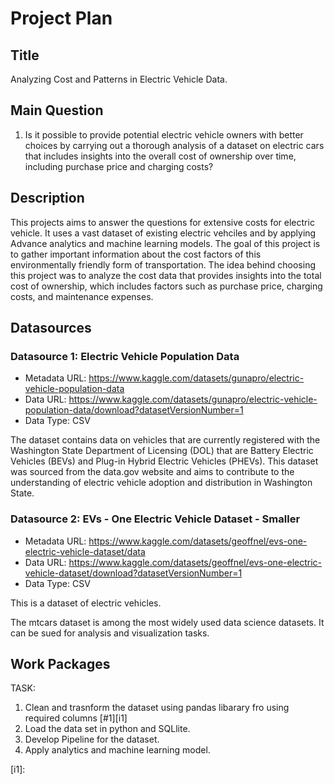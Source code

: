 # Project Plan

## Title
<!-- Give your project a short title. -->
Analyzing Cost and Patterns in Electric Vehicle Data.

## Main Question

<!-- Think about one main question you want to answer based on the data. -->
1. Is it possible to provide potential electric vehicle owners with better choices by carrying out a thorough analysis of a dataset on electric cars that includes insights into the overall cost of ownership over time, including purchase price and charging costs?

## Description

<!-- Describe your data science project in max. 200 words. Consider writing about why and how you attempt it. -->
This projects aims to answer the questions for extensive costs for electric vehicle. It uses a vast dataset of existing electric vehciles and by applying Advance analytics and machine learning models. The goal of this project is to gather important information about the cost factors of this environmentally friendly form of transportation. The idea behind choosing this project was to analyze the cost data that provides insights into the total cost of ownership, which includes factors such as purchase price, charging costs, and maintenance expenses.


## Datasources

<!-- Describe each datasources you plan to use in a section. Use the prefic "DatasourceX" where X is the id of the datasource. -->

### Datasource 1: Electric Vehicle Population Data
 
* Metadata URL: https://www.kaggle.com/datasets/gunapro/electric-vehicle-population-data
* Data URL: https://www.kaggle.com/datasets/gunapro/electric-vehicle-population-data/download?datasetVersionNumber=1
* Data Type: CSV

The dataset contains data on vehicles that are currently registered with the Washington State Department of Licensing (DOL) that are Battery Electric Vehicles (BEVs) and Plug-in Hybrid Electric Vehicles (PHEVs). This dataset was sourced from the data.gov website and aims to contribute to the understanding of electric vehicle adoption and distribution in Washington State.

### Datasource 2: EVs - One Electric Vehicle Dataset - Smaller
* Metadata URL: https://www.kaggle.com/datasets/geoffnel/evs-one-electric-vehicle-dataset/data
* Data URL: https://www.kaggle.com/datasets/geoffnel/evs-one-electric-vehicle-dataset/download?datasetVersionNumber=1
* Data Type: CSV

This is a dataset of electric vehicles.

The mtcars dataset is among the most widely used data science datasets. It can be sued for analysis and visualization tasks.

## Work Packages

<!-- List of work packages ordered sequentially, each pointing to an issue with more details. -->

TASK:

1. Clean and trasnform the dataset using pandas libarary fro using required columns [#1][i1]
2. Load the data set in python and SQLlite.
3. Develop Pipeline for the dataset.
4. Apply analytics and machine learning model.

[i1]: 
